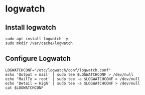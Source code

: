 # logwatch

## Install logwatch
~~~
sudo apt install logwatch -y
sudo mkdir /var/cache/logwatch
~~~

## Configure Logwatch
~~~
LOGWATCHCONF="/etc/logwatch/conf/logwatch.conf"
echo 'Output = mail' | sudo tee $LOGWATCHCONF > /dev/null
echo 'MailTo = root' | sudo tee -a $LOGWATCHCONF > /dev/null
echo 'Detail = High' | sudo tee -a $LOGWATCHCONF > /dev/null
cat $LOGWATCHCONF
~~~

